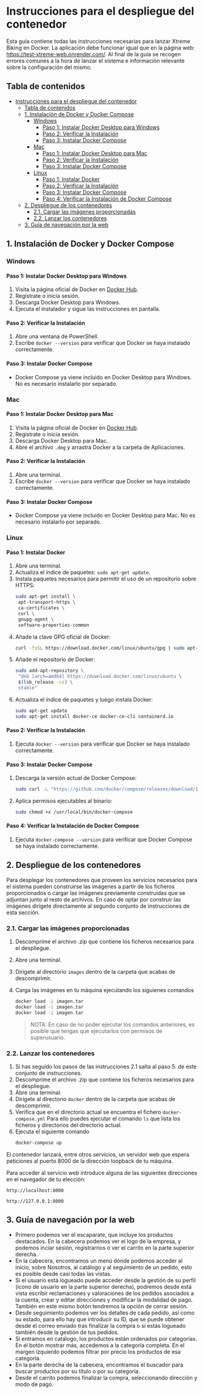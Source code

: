 # Instrucciones para el despliegue del contenedor

Esta guía contiene todas las instrucciones necesarias para lanzar Xtreme Biking en Docker. La aplicación debe funcionar igual que en la página web: https://test-xtreme-web.onrender.com/. Al final de la guía se recogen errores comunes a la hora de lanzar el sistema e información relevante sobre la configuración del mismo.

## Tabla de contenidos

- [Instrucciones para el despliegue del contenedor](#instrucciones-para-el-despliegue-del-contenedor)
  - [Tabla de contenidos](#tabla-de-contenidos)
  - [1. Instalación de Docker y Docker Compose](#1-instalación-de-docker-y-docker-compose)
    - [Windows](#windows)
      - [Paso 1: Instalar Docker Desktop para Windows](#paso-1-instalar-docker-desktop-para-windows)
      - [Paso 2: Verificar la Instalación](#paso-2-verificar-la-instalación)
      - [Paso 3: Instalar Docker Compose](#paso-3-instalar-docker-compose)
    - [Mac](#mac)
      - [Paso 1: Instalar Docker Desktop para Mac](#paso-1-instalar-docker-desktop-para-mac)
      - [Paso 2: Verificar la Instalación](#paso-2-verificar-la-instalación-1)
      - [Paso 3: Instalar Docker Compose](#paso-3-instalar-docker-compose-1)
    - [Linux](#linux)
      - [Paso 1: Instalar Docker](#paso-1-instalar-docker)
      - [Paso 2: Verificar la Instalación](#paso-2-verificar-la-instalación-2)
      - [Paso 3: Instalar Docker Compose](#paso-3-instalar-docker-compose-2)
      - [Paso 4: Verificar la Instalación de Docker Compose](#paso-4-verificar-la-instalación-de-docker-compose)
  - [2. Despliegue de los contenedores](#2-despliegue-de-los-contenedores)
    - [2.1. Cargar las imágenes proporcionadas](#21-cargar-las-imágenes-proporcionadas)
    - [2.2. Lanzar los contenedores](#22-lanzar-los-contenedores)
  - [3. Guía de navegación por la web](#3-guía-de-navegación-por-la-web)


## 1. Instalación de Docker y Docker Compose

### Windows

#### Paso 1: Instalar Docker Desktop para Windows
1. Visita la página oficial de Docker en [Docker Hub](https://hub.docker.com/).
2. Regístrate o inicia sesión.
3. Descarga Docker Desktop para Windows.
4. Ejecuta el instalador y sigue las instrucciones en pantalla.

#### Paso 2: Verificar la Instalación
1. Abre una ventana de PowerShell.
2. Escribe `docker --version` para verificar que Docker se haya instalado correctamente.

#### Paso 3: Instalar Docker Compose
- Docker Compose ya viene incluido en Docker Desktop para Windows. No es necesario instalarlo por separado.

### Mac

#### Paso 1: Instalar Docker Desktop para Mac
1. Visita la página oficial de Docker en [Docker Hub](https://hub.docker.com/).
2. Regístrate o inicia sesión.
3. Descarga Docker Desktop para Mac.
4. Abre el archivo `.dmg` y arrastra Docker a la carpeta de Aplicaciones.

#### Paso 2: Verificar la Instalación
1. Abre una terminal.
2. Escribe `docker --version` para verificar que Docker se haya instalado correctamente.

#### Paso 3: Instalar Docker Compose
- Docker Compose ya viene incluido en Docker Desktop para Mac. No es necesario instalarlo por separado.

### Linux

#### Paso 1: Instalar Docker
1. Abre una terminal.
2. Actualiza el índice de paquetes: `sudo apt-get update`.
3. Instala paquetes necesarios para permitir el uso de un repositorio sobre HTTPS:
   ```bash
   sudo apt-get install \
    apt-transport-https \
    ca-certificates \
    curl \
    gnupg-agent \
    software-properties-common
   ```
4. Añade la clave GPG oficial de Docker:
   ```bash
   curl -fsSL https://download.docker.com/linux/ubuntu/gpg | sudo apt-key add -
   ```
5. Añade el repositorio de Docker:
   ```bash
   sudo add-apt-repository \
    "deb [arch=amd64] https://download.docker.com/linux/ubuntu \
    $(lsb_release -cs) \
    stable"
   ```
6. Actualiza el índice de paquetes y luego instala Docker:
   ```bash
   sudo apt-get update
   sudo apt-get install docker-ce docker-ce-cli containerd.io
   ```

#### Paso 2: Verificar la Instalación
1. Ejecuta `docker --version` para verificar que Docker se haya instalado correctamente.

#### Paso 3: Instalar Docker Compose
1. Descarga la versión actual de Docker Compose:
   ```bash
   sudo curl -L "https://github.com/docker/compose/releases/download/1.29.2/docker-compose-$(uname -s)-$(uname -m)" -o /usr/local/bin/docker-compose
   ```
2. Aplica permisos ejecutables al binario:
   ```bash
   sudo chmod +x /usr/local/bin/docker-compose
   ```

#### Paso 4: Verificar la Instalación de Docker Compose
1. Ejecuta `docker-compose --version` para verificar que Docker Compose se haya instalado correctamente.

## 2. Despliegue de los contenedores

Para desplegar los contenedores que proveen los servicios necesarios para el sistema pueden construirse las imágenes a partir de los ficheros proporcionados o cargar las imágenes previamente construidas que se adjuntan junto al resto de archivos. En caso de optar por construir las imágenes dirígete directamente al segundo conjunto de instrucciones de esta sección.

### 2.1. Cargar las imágenes proporcionadas
1. Descomprime el archivo .zip que contiene los ficheros necesarios para el despliegue.
2. Abre una terminal.
3. Dirígete al directorio `images` dentro de la carpeta que acabas de descomprimir.
4. Carga las imágenes en tu máquina ejecutando los siguienes comandos
   ```bash
   docker load -i imagen.tar
   docker load -i imagen.tar
   docker load -i imagen.tar
   ```

   > NOTA: En caso de no poder ejecutar los comandos anteriores, es posible que tengas que ejecutarlos con permisos de superusuario.

### 2.2. Lanzar los contenedores
1. Si has seguido los pasos de las instrucciones 2.1 salta al paso 5. de este conjunto de instrucciones.
2. Descomprime el archivo .zip que contiene los ficheros necesarios para el despliegue.
3. Abre una terminal.
4. Dirígete al directorio `docker` dentro de la carpeta que acabas de descomprimir.
5. Verifica que en el directorio actual se encuentra el fichero `docker-compose.yml` Para ello puedes ejecutar el comando `ls` que lista los ficheros y directorios del directorio actual.
6. Ejecuta el siguiente comando
   ```bash
   docker-compose up
   ```

El contenedor lanzará, entre otros servicios, un servidor web que espera peticiones al puerto 8000 de la dirección loopback de tu máquina.

Para acceder al servicio web introduce alguna de las siguientes direcciones en el navegador de tu elección:

```
http://localhost:8000
```

```
http://127.0.0.1:8000
```

## 3. Guía de navegación por la web
* Primero podemos ver el escaparate, que incluye los productos destacados. En la cabecera podemos ver el logo de la empresa, y podemos inciar sesión, registrarnos o ver el carrito en la parte superior derecha. 
* En la cabecera, encontramos un menú dónde podemos acceder al inicio, sobre Nosotros, al catálogo y al seguimiento de un pedido, esto es posible desde casi todas las vistas.
* Si el usuario está logueado puede acceder desde la gestión de su perfil (icono de usuario en la parte superior derecha), podremos desde está vista escribir reclamaciones y valoraciones de los pedidos asociados a la cuenta, crear y editar direcciones y modificar la modalidad de pago. También en este mismo botón tendremos la opción de cerrar sesión.
* Desde seguimiento podemos ver los detalles de cada pedido, así como su estado, para ello hay que introducir su ID, que se puede obtener desde el correo enviado tras finalizar la compra o si estás logueado también desde la gestión de tus pedidos.
* Si entramos en catálogo, los productos están ordenados por categorías. En el botón mostrar más, accedemos a la categoría completa. En el margen izquierdo podemos filtrar por precio los productos de esa categoría.
* En la parte derecha de la cabecera, encontramos el buscador para buscar productos por su título o por su categoría.
* Desde el carrito podemos finalizar la compra, seleccionando dirección y modo de pago.